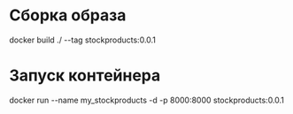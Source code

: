 # Сборка образа
docker build ./ --tag stockproducts:0.0.1
# Запуск контейнера
docker run --name my_stockproducts -d -p 8000:8000 stockproducts:0.0.1

